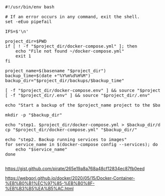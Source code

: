 

<pre>
#!/usr/bin/env bash

# If an error occurs in any command, exit the shell.
set -eEuo pipefail

IFS=$'\n'

project_dir=$PWD
if [ ! -f "$project_dir/docker-compose.yml" ]; then
    echo "File not found ~/docker-compose.yml"
    exit 1
fi

project_name=$(basename "$project_dir")
backup_time=$(date +"%Y%m%d%H%M")
backup_dir="$project_dir/backups/$backup_time"

[ -f "$project_dir/docker-compose.env" ] && source "$project_dir/docker-compose.env"
[ -f "$project_dir/.env" ] && source "$project_dir/.env"

echo "Start a backup of the $project_name project to the $backup_dir directory."

mkdir -p "$backup_dir"

echo "step1. $project_dir/docker-compose.yml > $backup_dir/docker-compose.yml"
cp "$project_dir/docker-compose.yml" "$backup_dir/"

echo "step2. Backup running services to images"
for service_name in $(docker-compose config --services); do
    echo "$service_name"
done

</pre>

https://gist.github.com/pirate/265e19a8a768a48cf12834ec87fb0eed

https://webgori.github.io/docker/2020/05/15/Docker-Container-%EB%B0%B1%EC%97%85-%EB%B0%8F-%EB%B3%B5%EA%B5%AC.html


